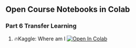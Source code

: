 ## Open Course Notebooks in Colab

### Part 6 Transfer Learning
1. 🔥Kaggle: Where am I [![Open In Colab](https://colab.research.google.com/assets/colab-badge.svg)](https://colab.research.google.com/github/TA-aiacademy/course_3.0/blob/main/06_TL/where_am_I.ipynb)